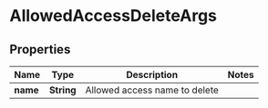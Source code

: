

# AllowedAccessDeleteArgs


## Properties

Name | Type | Description | Notes
------------ | ------------- | ------------- | -------------
**name** | **String** | Allowed access name to delete | 



